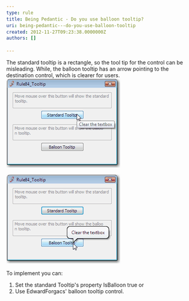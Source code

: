 ```yaml
---
type: rule
title: Being Pedantic - Do you use balloon tooltip?
uri: being-pedantic---do-you-use-balloon-tooltip
created: 2012-11-27T09:23:38.0000000Z
authors: []

---
```


The standard tooltip is a rectangle, so the tool tip for the control can be misleading. While, the balloon tooltip has an arrow pointing to the destination control, which is clearer for users.
   ​
![ Standard tooltip.](../../assets/BadTooltip.gif)

![ Balloon tooltip.](../../assets/GoodTooltip.gif)

To implement you can:

1. Set the standard Tooltip's property IsBalloon true or
2. Use EdwardForgacs' balloon tooltip control.
